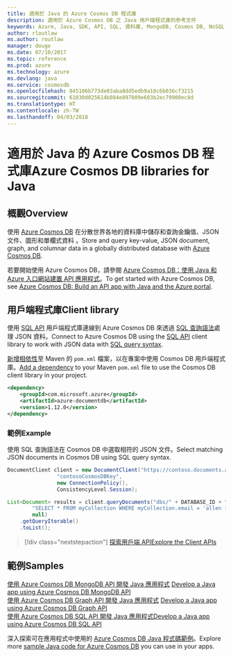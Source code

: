 ```yaml
---
title: 適用於 Java 的 Azure Cosmos DB 程式庫
description: 適用於 Azure Cosmos DB 之 Java 用戶端程式庫的參考文件
keywords: Azure, Java, SDK, API, SQL, 資料庫, MongoDB, Cosmos DB, NoSQL
author: rloutlaw
ms.author: routlaw
manager: douge
ms.date: 07/10/2017
ms.topic: reference
ms.prod: azure
ms.technology: azure
ms.devlang: java
ms.service: cosmosdb
ms.openlocfilehash: 845106b773de03aba8dd5edb9a18c6b036cf3215
ms.sourcegitcommit: 61030d025614b084e897809e603b2ec79900ec8d
ms.translationtype: HT
ms.contentlocale: zh-TW
ms.lasthandoff: 04/03/2018
---
```

# <a name="azure-cosmos-db-libraries-for-java"></a><span data-ttu-id="65c73-104">適用於 Java 的 Azure Cosmos DB 程式庫</span><span class="sxs-lookup"><span data-stu-id="65c73-104">Azure Cosmos DB libraries for Java</span></span>

## <a name="overview"></a><span data-ttu-id="65c73-105">概觀</span><span class="sxs-lookup"><span data-stu-id="65c73-105">Overview</span></span>

<span data-ttu-id="65c73-106">使用 [Azure Cosmos DB](/azure/cosmos-db/introduction) 在分散世界各地的資料庫中儲存和查詢金鑰值、JSON 文件、圖形和單欄式資料 。</span><span class="sxs-lookup"><span data-stu-id="65c73-106">Store and query key-value, JSON document, graph, and columnar data in a globally distributed database with [Azure Cosmos DB](/azure/cosmos-db/introduction).</span></span>

<span data-ttu-id="65c73-107">若要開始使用 Azure Cosmos DB，請參閱 [Azure Cosmos DB：使用 Java 和 Azure 入口網站建置 API 應用程式](/azure/cosmos-db/create-sql-api-java)。</span><span class="sxs-lookup"><span data-stu-id="65c73-107">To get started with Azure Cosmos DB, see [Azure Cosmos DB: Build an API app with Java and the Azure portal](/azure/cosmos-db/create-sql-api-java).</span></span>

## <a name="client-library"></a><span data-ttu-id="65c73-108">用戶端程式庫</span><span class="sxs-lookup"><span data-stu-id="65c73-108">Client library</span></span>

<span data-ttu-id="65c73-109">使用 [SQL API](/azure/cosmos-db/sql-api-introduction) 用戶端程式庫連線到 Azure Cosmos DB 來透過 [SQL 查詢語法](/azure/cosmos-db/sql-api-sql-query)處理 JSON 資料。</span><span class="sxs-lookup"><span data-stu-id="65c73-109">Connect to Azure Cosmos DB using the [SQL API](/azure/cosmos-db/sql-api-introduction) client library to work with JSON data with [SQL query syntax](/azure/cosmos-db/sql-api-sql-query).</span></span>

<span data-ttu-id="65c73-110">[新增相依性](https://maven.apache.org/guides/getting-started/index.html#How_do_I_use_external_dependencies)至 Maven 的 `pom.xml` 檔案，以在專案中使用 Cosmos DB 用戶端程式庫。</span><span class="sxs-lookup"><span data-stu-id="65c73-110">[Add a dependency](https://maven.apache.org/guides/getting-started/index.html#How_do_I_use_external_dependencies) to your Maven `pom.xml` file to use the Cosmos DB client library in your project.</span></span>

```XML
<dependency>
    <groupId>com.microsoft.azure</groupId>
    <artifactId>azure-documentdb</artifactId>
    <version>1.12.0</version>
</dependency>
```

### <a name="example"></a><span data-ttu-id="65c73-111">範例</span><span class="sxs-lookup"><span data-stu-id="65c73-111">Example</span></span>

<span data-ttu-id="65c73-112">使用 SQL 查詢語法在 Cosmos DB 中選取相符的 JSON 文件。</span><span class="sxs-lookup"><span data-stu-id="65c73-112">Select matching JSON documents in Cosmos DB using SQL query syntax.</span></span>

```java
DocumentClient client = new DocumentClient("https://contoso.documents.azure.com:443",
                "contosoCosmosDBKey", 
                new ConnectionPolicy(),
                ConsistencyLevel.Session);

List<Document> results = client.queryDocuments("dbs/" + DATABASE_ID + "/colls/" + COLLECTION_ID,
        "SELECT * FROM myCollection WHERE myCollection.email = 'allen [at] contoso.com'",
        null)
    .getQueryIterable()
    .toList();

```

> [!div class="nextstepaction"]
> [<span data-ttu-id="65c73-113">探索用戶端 API</span><span class="sxs-lookup"><span data-stu-id="65c73-113">Explore the Client APIs</span></span>](/java/api/overview/azure/cosmosdb/clientlibrary)


## <a name="samples"></a><span data-ttu-id="65c73-114">範例</span><span class="sxs-lookup"><span data-stu-id="65c73-114">Samples</span></span>

<span data-ttu-id="65c73-115">[使用 Azure Cosmos DB MongoDB API 開發 Java 應用程式][2] </span><span class="sxs-lookup"><span data-stu-id="65c73-115">[Develop a Java app using Azure Cosmos DB MongoDB API][2] </span></span>  
<span data-ttu-id="65c73-116">[使用 Azure Cosmos DB Graph API 開發 Java 應用程式][3] </span><span class="sxs-lookup"><span data-stu-id="65c73-116">[Develop a Java app using Azure Cosmos DB Graph API][3] </span></span>  
<span data-ttu-id="65c73-117">[使用 Azure Cosmos DB SQL API 開發 Java 應用程式][4]</span><span class="sxs-lookup"><span data-stu-id="65c73-117">[Develop a Java app using Azure Cosmos DB SQL API][4]</span></span>        

<span data-ttu-id="65c73-118">深入探索可在應用程式中使用的 [Azure Cosmos DB Java 程式碼範例](https://azure.microsoft.com/resources/samples/?platform=java&term=cosmos)。</span><span class="sxs-lookup"><span data-stu-id="65c73-118">Explore more [sample Java code for Azure Cosmos DB](https://azure.microsoft.com/resources/samples/?platform=java&term=cosmos) you can use in your apps.</span></span>

[2]: https://github.com/Azure-Samples/azure-cosmos-db-mongodb-java-getting-started
[3]: https://github.com/Azure-Samples/azure-cosmos-db-graph-java-getting-started
[4]: https://github.com/Azure-Samples/azure-cosmos-db-documentdb-java-getting-started
